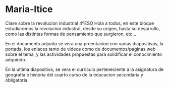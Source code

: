 # Maria-Itice
Clase sobre la revolucion industrial 4ºESO
Hola a todos, en este bloque estudiaremos la revolucion industral, desde su origen, hasta su desarrollo, como las distintas formas de pensamiento que surgieron, etc...

En el documento adjunto se vera una preentacion con varias diapositivas, la portada, los enlaces tanto de videos como de documentos/paginas web sobre el tema, y las actividades propuestas para solidificar el conocimiento adquirido.

En la ultima diapositiva, se vera el curriculo perteneciente a la asignatura de geografia e historia del cuarto curso de la educacion secundaria y obligatoria.
